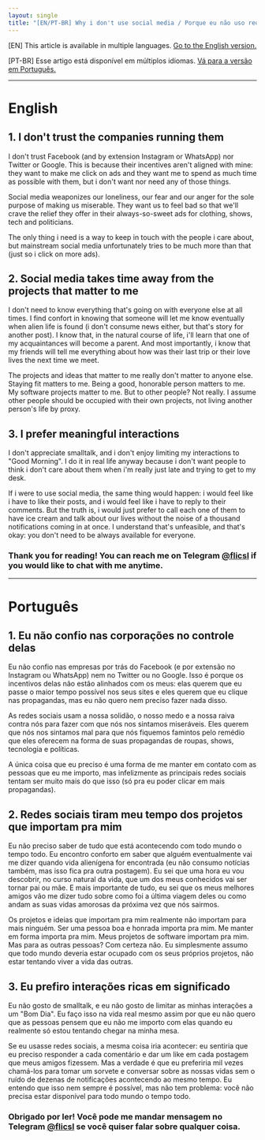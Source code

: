 ```yaml
---
layout: single
title: "[EN/PT-BR] Why i don't use social media / Porque eu não uso redes sociais"
---
```


[EN] This article is available in multiple languages. [Go to the English version.](#english)

[PT-BR] Esse artigo está disponível em múltiplos idiomas. [Vá para a versão em Português.](#português)

---
# English
## 1. I don't trust the companies running them

I don't trust Facebook (and by extension Instagram or WhatsApp) nor Twitter or Google. This is because their incentives aren't aligned with mine: they want to make me click on ads and they want me to spend as much time as possible with them, but i don't want nor need any of those things.

Social media weaponizes our loneliness, our fear and our anger for the sole purpose of making us miserable. They want us to feel bad so that we'll crave the relief they offer in their always-so-sweet ads for clothing, shows, tech and politicians.

The only thing i need is a way to keep in touch with the people i care about, but mainstream social media unfortunately tries to be much more than that (just so i click on more ads).

## 2. Social media takes time away from the projects that matter to me

I don't need to know everything that's going on with everyone else at all times. I find confort in knowing that someone will let me know eventually when alien life is found (i don't consume news either, but that's story for another post). I know that, in the natural course of life, i'll learn that one of my acquaintances will become a parent. And most importantly, i know that my friends will tell me everything about how was their last trip or their love lives the next time we meet.

The projects and ideas that matter to me really don't matter to anyone else. Staying fit matters to me. Being a good, honorable person matters to me. My software projects matter to me. But to other people? Not really. I assume other people should be occupied with their own projects, not living another person's life by proxy.

## 3. I prefer meaningful interactions

I don't appreciate smalltalk, and i don't enjoy limiting my interactions to "Good Morning". I do it in real life anyway because i don't want people to think i don't care about them when i'm really just late and trying to get to my desk.

If i were to use social media, the same thing would happen: i would feel like i have to like their posts, and i would feel like i have to reply to their comments. But the truth is, i would just prefer to call each one of them to have ice cream and talk about our lives without the noise of a thousand notifications coming in at once. I understand that's unfeasible, and that's okay: you don't need to be always available for everyone.

### Thank you for reading! You can reach me on Telegram [@flicsl](t.me/flicsl) if you would like to chat with me anytime.

---

# Português
## 1. Eu não confio nas corporações no controle delas

Eu não confio nas empresas por trás do Facebook (e por extensão no Instagram ou WhatsApp) nem no Twitter ou no Google. Isso é porque os incentivos delas não estão alinhados com os meus: elas querem que eu passe o maior tempo possível nos seus sites e eles querem que eu clique nas propagandas, mas eu não quero nem preciso fazer nada disso.

As redes sociais usam a nossa solidão, o nosso medo e a nossa raiva contra nós para fazer com que nós nos sintamos miseráveis. Eles querem que nós nos sintamos mal para que nós fiquemos famintos pelo remédio que eles oferecem na forma de suas propagandas de roupas, shows, tecnologia e políticas.

A única coisa que eu preciso é uma forma de me manter em contato com as pessoas que eu me importo, mas infelizmente as principais redes sociais tentam ser muito mais do que isso (só pra eu poder clicar em mais propagandas).

## 2. Redes sociais tiram meu tempo dos projetos que importam pra mim

Eu não preciso saber de tudo que está acontecendo com todo mundo o tempo todo. Eu encontro conforto em saber que alguém eventualmente vai me dizer quando vida alienígena for encontrada (eu não consumo notícias também, mas isso fica pra outra postagem). Eu sei que uma hora eu vou descobrir, no curso natural da vida, que um dos meus conhecidos vai ser tornar pai ou mãe. E mais importante de tudo, eu sei que os meus melhores amigos vão me dizer tudo sobre como foi a última viagem deles ou como andam as suas vidas amorosas da próxima vez que nós sairmos.

Os projetos e ideias que importam pra mim realmente não importam para mais ninguém. Ser uma pessoa boa e honrada importa pra mim. Me manter em forma importa pra mim. Meus projetos de software importam pra mim. Mas para as outras pessoas? Com certeza não. Eu simplesmente assumo que todo mundo deveria estar ocupado com os seus próprios projetos, não estar tentando viver a vida das outras.

## 3. Eu prefiro interações ricas em significado

Eu não gosto de smalltalk, e eu não gosto de limitar as minhas interações a um "Bom Dia". Eu faço isso na vida real mesmo assim por que eu não quero que as pessoas pensem  que eu não me importo com elas quando eu realmente só estou tentando chegar na minha mesa.

Se eu usasse redes sociais, a mesma coisa iria acontecer: eu sentiria que eu preciso responder a cada comentário e dar um like em cada postagem que meus amigos fizessem. Mas a verdade é que eu preferiria mil vezes chamá-los para tomar um sorvete e conversar sobre as nossas vidas sem o ruído de dezenas de notificações acontecendo ao mesmo tempo. Eu entendo que isso nem sempre é possível, mas não tem problema: você não precisa estar disponível para todo mundo o tempo todo.

### Obrigado por ler! Você pode me mandar mensagem no Telegram [@flicsl](t.me/flicsl) se você quiser falar sobre qualquer coisa.
